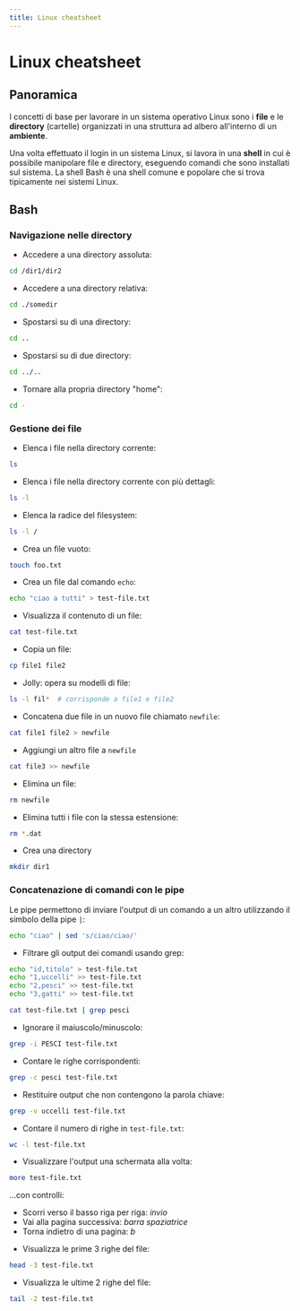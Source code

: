 ```yaml
---
title: Linux cheatsheet
---
```


# Linux cheatsheet

## Panoramica

I concetti di base per lavorare in un sistema operativo Linux sono i **file** e le **directory** (cartelle) organizzati in
una struttura ad albero all'interno di un **ambiente**.

Una volta effettuato il login in un sistema Linux, si lavora in una **shell** in cui è possibile manipolare file e directory,
eseguendo comandi che sono installati sul sistema. La shell Bash è una shell comune e popolare che
si trova tipicamente nei sistemi Linux.

## Bash

### Navigazione nelle directory

* Accedere a una directory assoluta:

```bash
cd /dir1/dir2
```

* Accedere a una directory relativa:

```bash
cd ./somedir
```

* Spostarsi su di una directory:

```bash
cd ..
```

* Spostarsi su di due directory:

```bash
cd ../..
```

* Tornare alla propria directory "home":

```bash
cd -
```

### Gestione dei file

* Elenca i file nella directory corrente:

```bash
ls
```

* Elenca i file nella directory corrente con più dettagli:

```bash
ls -l
```

* Elenca la radice del filesystem:

```bash
ls -l /
```

* Crea un file vuoto:

```bash
touch foo.txt
```

* Crea un file dal comando `echo`:

```bash
echo "ciao a tutti" > test-file.txt
```

* Visualizza il contenuto di un file:

```bash
cat test-file.txt
```

* Copia un file:

```bash
cp file1 file2
```

* Jolly: opera su modelli di file:

```bash
ls -l fil*  # corrisponde a file1 e file2
```

* Concatena due file in un nuovo file chiamato `newfile`:

```bash
cat file1 file2 > newfile
```

* Aggiungi un altro file a `newfile`

```bash
cat file3 >> newfile
```

* Elimina un file:

```bash
rm newfile
```

* Elimina tutti i file con la stessa estensione:

```bash
rm *.dat
```

* Crea una directory

```bash
mkdir dir1
```

### Concatenazione di comandi con le pipe

Le pipe permettono di inviare l'output di un comando a un altro utilizzando il simbolo della pipe `|`:

```bash
echo "ciao" | sed 's/ciao/ciao/'
```

* Filtrare gli output dei comandi usando grep:

```bash
echo "id,titolo" > test-file.txt
echo "1,uccelli" >> test-file.txt
echo "2,pesci" >> test-file.txt
echo "3,gatti" >> test-file.txt

cat test-file.txt | grep pesci
```

* Ignorare il maiuscolo/minuscolo:

```bash
grep -i PESCI test-file.txt
```

* Contare le righe corrispondenti:

```bash
grep -c pesci test-file.txt
```

* Restituire output che non contengono la parola chiave:

```bash
grep -v uccelli test-file.txt
```

* Contare il numero di righe in `test-file.txt`:

```bash
wc -l test-file.txt
```

* Visualizzare l'output una schermata alla volta:

```bash
more test-file.txt
```

...con controlli:

- Scorri verso il basso riga per riga: *invio*
- Vai alla pagina successiva: *barra spaziatrice*
- Torna indietro di una pagina: *b*

* Visualizza le prime 3 righe del file:

```bash
head -3 test-file.txt
```

* Visualizza le ultime 2 righe del file:

```bash
tail -2 test-file.txt
```
